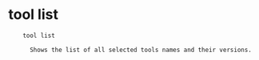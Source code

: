 # tool list

```bash
    tool list
```

          Shows the list of all selected tools names and their versions.